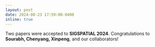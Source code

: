 ```yaml
---
layout: post
date: 2024-08-23 17:59:00-0400
inline: true
---
```


Two papers were accepted to **SIGSPATIAL 2024**. Congratulations to **Sourabh, Chenyang, Xinpeng**, and our collaborators! 
